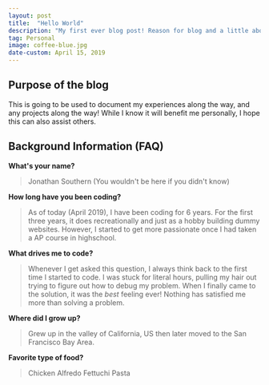 ```yaml
---
layout: post
title:  "Hello World"
description: "My first ever blog post! Reason for blog and a little about me"
tag: Personal
image: coffee-blue.jpg
date-custom: April 15, 2019
---
```


## __Purpose of the blog__
This is going to be used to document my experiences along the way, and any projects along the way! While I know it will benefit me personally, I hope this can also assist others.


## __Background Information (FAQ)__ 

__What's your name?__
> Jonathan Southern (You wouldn't be here if you didn't know)

__How long have you been coding?__
> As of today (April 2019), I have been coding for 6 years. For the first three years, it does recreationally and just as a hobby building dummy websites. However, I started to get more passionate once I had taken a AP course in highschool.

__What drives me to code?__
> Whenever I get asked this question, I always think back to the first time I started to code. I was stuck for literal hours, pulling my hair out trying to figure out how to debug my problem. When I finally came to the solution, it was the _best_ feeling ever! Nothing has satisfied me more than solving a problem.

__Where did I grow up?__
> Grew up in the valley of California, US then later moved to the San Francisco Bay Area.

__Favorite type of food?__
> Chicken Alfredo Fettuchi Pasta
